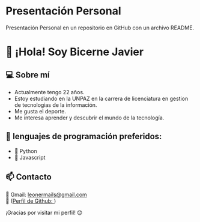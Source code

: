 # Presentación Personal
Presentación Personal en un repositorio en GitHub con un archivo README.
# 👋 ¡Hola! Soy **Bicerne Javier**

## 💻 Sobre mí
- Actualmente tengo 22 años.
- Estoy estudiando en la UNPAZ en la carrera de licenciatura en gestion de tecnologias de la información.
- Me gusta el deporte.
- Me interesa aprender y descubrir el mundo de la tecnología.

## 🚀 lenguajes de programación preferidos: 
- 🔹 Python 
- 🔹 Javascript

## 📫 Contacto
📧 Gmail: leonermails@gmail.com  
🐙 ([Perfil de Github: ](https://github.com/BicerneJavier))

¡Gracias por visitar mi perfil! 😊

